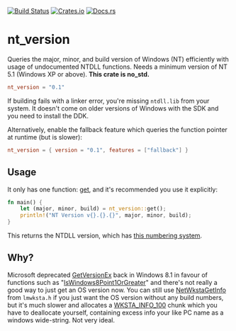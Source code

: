 [![Build Status](https://ci.appveyor.com/api/projects/status/bqhc99s3k0bm1qv3?svg=true)](https://ci.appveyor.com/project/viri/nt-version)
[![Crates.io](https://img.shields.io/crates/v/nt_version)](https://crates.io/crates/nt_version)
[![Docs.rs](https://docs.rs/nt_version/badge.svg)](https://docs.rs/nt_version/)
# nt_version
Queries the major, minor, and build version of Windows (NT) efficiently with usage of undocumented NTDLL functions. Needs a minimum version of NT 5.1 (Windows XP or above). **This crate is no_std.**
```toml
nt_version = "0.1"
```
If building fails with a linker error, you're missing `ntdll.lib` from your system.
It doesn't come on older versions of Windows with the SDK and you need to install the DDK.

Alternatively, enable the fallback feature which queries the function pointer at runtime (but is slower):
```toml
nt_version = { version = "0.1", features = ["fallback"] }
```

## Usage
It only has one function: [get](https://docs.rs/nt_version/0.1.0/nt_version/fn.get.html), and it's recommended you use it explicitly:

```rust
fn main() {
    let (major, minor, build) = nt_version::get();
    println!("NT Version v{}.{}.{}", major, minor, build);
}
```
This returns the NTDLL version, which has [this numbering system](http://www.geoffchappell.com/studies/windows/win32/ntdll/history/index.htm).

## Why?
Microsoft deprecated [GetVersionEx](https://docs.microsoft.com/en-us/windows/win32/api/sysinfoapi/nf-sysinfoapi-getversionexa)
back in Windows 8.1 in favour of functions such as "[IsWindows8Point1OrGreater](https://docs.microsoft.com/en-us/windows/win32/sysinfo/version-helper-apis)" and there's not really a good way to just get an OS version now. You can still use [NetWkstaGetInfo](https://docs.microsoft.com/en-us/windows/win32/api/lmwksta/nf-lmwksta-netwkstagetinfo) from `lmwksta.h`
if you just want the OS version without any build numbers, but it's much slower and allocates a [WKSTA_INFO_100](https://docs.microsoft.com/en-us/windows/win32/api/lmwksta/ns-lmwksta-wksta_info_100) chunk which you have to deallocate yourself,
containing excess info your like PC name as a windows wide-string. Not very ideal.
